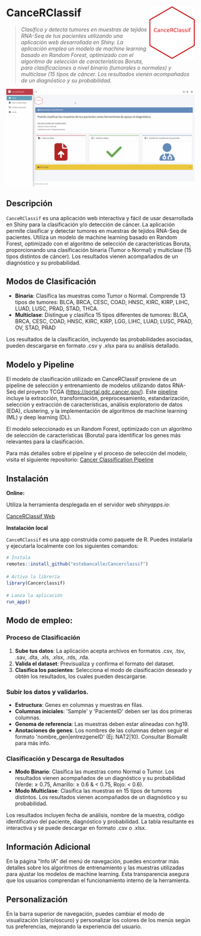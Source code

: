 
<!-- README.md is generated from README.Rmd. Please edit that file -->

# CanceRClassif <img src="man/figures/hex_CanceRClassif.png" align="right" alt="CanceRClassif logo" style="height: 140px;"></a>

> *Clasifica y detecta tumores en muestras de tejidos RNA-Seq de tus pacientes utilizando una aplicación web desarrollada en Shiny. La aplicación emplea un modelo de machine learning basado en Random Forest, optimizado con el algoritmo de selección de características Boruta, para clasificaciones a nivel binario (tumorales o normales) y multiclase (15 tipos de cáncer. Los resultados vienen acompañados de un diagnóstico y su probabilidad.*

<!-- badges: start -->
<!-- badges: end -->

![](man/figures/cancerclassifdemo.gif)

## Descripción

`CanceRClassif` es una aplicación web interactiva y fácil de usar desarrollada en Shiny para la clasificación y/o detección de cáncer. La aplicación permite clasificar y detectar tumores en muestras de tejidos RNA-Seq de pacientes. Utiliza un modelo de machine learning basado en Random Forest, optimizado con el algoritmo de selección de características Boruta, proporcionando una clasificación binaria (Tumor o Normal) y multiclase (15 tipos distintos de cáncer). Los resultados vienen acompañados de un diagnóstico y su probabilidad.

## Modos de Clasificación
- **Binaria**: Clasifica las muestras como Tumor o Normal. Comprende 13 tipos de tumores: BLCA, BRCA, CESC, COAD, HNSC, KIRC, KIRP, LIHC, LUAD, LUSC, PRAD, STAD, THCA.
- **Multiclase**: Distingue y clasifica 15 tipos diferentes de tumores: BLCA, BRCA, CESC, COAD, HNSC, KIRC, KIRP, LGG, LIHC, LUAD, LUSC, PRAD,   OV, STAD, PRAD

Los resultados de la clasificación, incluyendo las probabilidades asociadas, pueden descargarse en formato .csv y .xlsx para su análisis detallado.

## Modelo y Pipeline
El modelo de clasificación utilizado en CanceRClassif proviene de un pipeline de selección y entrenamiento de modelos utilizando datos RNA-Seq del proyecto TCGA (https://portal.gdc.cancer.gov/). Este [pipeline](https://github.com/estebancalle/tcga_cancer_classification) incluye la extracción, transformación, preprocesamiento, estandarización, selección y extracción de características, análisis exploratorio de datos (EDA), clustering, y la implementación de algoritmos de machine learning (ML) y deep learning (DL).

El modelo seleccionado es un Random Forest, optimizado con un algoritmo de selección de características (Boruta) para identificar los genes más relevantes para la clasificación.

Para más detalles sobre el pipeline y el proceso de selección del modelo, visita el siguiente repositorio: [Cancer Classification Pipeline](https://github.com/estebancalle/tcga_cancer_classification)

## Instalación

**Online:**

Utiliza la herramienta desplegada en el servidor web *shinyapps.io*:

[CanceRClassif Web](https://estebancalle.shinyapps.io/Cancerclassif/)

**Instalación local**

`CanceRClassif` es una app construida como paquete de R. Puedes instalarla y ejecutarla localmente con los siguientes comandos:

``` r
# Instala
remotes::install_github("estebancalle/Cancerclassif")

# Activa la librería
library(Cancerclassif)

# Lanza la aplicación
run_app()
```

## Modo de empleo: 

### Proceso de Clasificación

1.  **Sube tus datos**: La aplicación acepta archivos en formatos .csv, .tsv, .sav, .dta, .xls, .xlsx, .rds, .rda.
2.  **Valida el dataset**: Previsualiza y confirma el formato del dataset.
3.  **Clasifica los pacientes**: Selecciona el modo de clasificación deseado y obtén los resultados, los cuales pueden descargarse.

### Subir los datos y validarlos.

- **Estructura**: Genes en columnas y muestras en filas.
- **Columnas iniciales**: 'Sample' y 'PacienteID' deben ser las dos primeras columnas.
- **Genoma de referencia**: Las muestras deben estar alineadas con hg19.
- **Anotaciones de genes**: Los nombres de las columnas deben seguir el formato 'nombre_gen|entrezgeneID' (Ej: NAT2|10). Consultar   BiomaRt para más info.

### Clasificación y Descarga de Resultados

- **Modo Binario**: Clasifica las muestras como Normal o Tumor. Los resultados vienen acompañados de un diagnóstico y su probabilidad (Verde: ≥ 0.75, Amarillo: ≥ 0.6 & < 0.75, Rojo: < 0.6).
- **Modo Multiclase**: Clasifica las muestras en 15 tipos de tumores distintos. Los resultados vienen acompañados de un diagnóstico y su probabilidad.

Los resultados incluyen fecha de análisis, nombre de la muestra, código identificativo del paciente, diagnóstico y probabilidad. La tabla resultante es interactiva y se puede descargar en formato .csv o .xlsx.

## Información Adicional

En la página "Info IA" del menú de navegación, puedes encontrar más detalles sobre los algoritmos de entrenamiento y las muestras utilizadas para ajustar los modelos de machine learning. Esta transparencia asegura que los usuarios comprendan el funcionamiento interno de la herramienta.

## Personalización
En la barra superior de navegación, puedes cambiar el modo de visualización (claro/oscuro) y personalizar los colores de los menús según tus preferencias, mejorando la experiencia del usuario.
